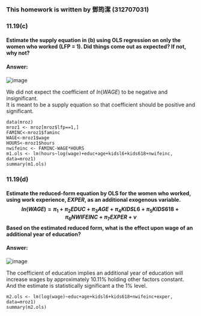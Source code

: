 ### This homework is written by 鄧筠潔 (312707031)
### 11.19(c)
#### Estimate the supply equation in (b) using OLS regression on only the women who worked (LFP = 1). Did things come out as expected? If not, why not?

#### Answer:
![image](https://github.com/HWTeng-Course/202402-Financial-Econometrics/assets/161786558/9d0fc5d6-ad9e-4d26-8512-3304805b3a93)

We did not expect the coefficient of $ln(WAGE)$ to be negative and insignificant.\
It is meant to be a supply equation so that coefficient should be positive and significant.

```{r}
data(mroz)
mroz1 <- mroz[mroz$lfp==1,]
FAMINC<-mroz1$faminc
WAGE<-mroz1$wage
HOURS<-mroz1$hours
nwifeinc <- FAMINC-WAGE*HOURS
m1.ols <- lm(hours~log(wage)+educ+age+kidsl6+kids618+nwifeinc, data=mroz1)
summary(m1.ols)
```

### 11.19(d)
#### Estimate the reduced-form equation by OLS for the women who worked, using work experience, $EXPER$, as an additional exogenous variable. $$ln(WAGE)=\pi_1 +\pi_2EDUC+\pi_3AGE+\pi_4KIDSL6+\pi_5KIDS618+\pi_6NWIFEINC+\pi_7EXPER+\nu$$ Based on the estimated reduced form, what is the effect upon wage of an additional year of education?

#### Answer:
![image](https://github.com/HWTeng-Course/202402-Financial-Econometrics/assets/161786558/f8176a14-1342-4bd7-ad94-c5a73d6ff7a1)

The coefficient of education implies an additional year of education will increase wages by approximately 10.11% holding other factors constant.\
And the estimate is statistically significant a the 1% level.

```{r}
m2.ols <- lm(log(wage)~educ+age+kidsl6+kids618+nwifeinc+exper, data=mroz1)
summary(m2.ols)
```
